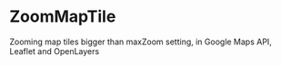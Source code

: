 ZoomMapTile
===========

Zooming map tiles bigger than maxZoom setting, in Google Maps API, Leaflet and OpenLayers